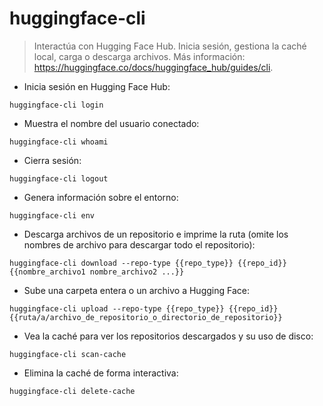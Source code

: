 # huggingface-cli

> Interactúa con Hugging Face Hub.
> Inicia sesión, gestiona la caché local, carga o descarga archivos.
> Más información: <https://huggingface.co/docs/huggingface_hub/guides/cli>.

- Inicia sesión en Hugging Face Hub:

`huggingface-cli login`

- Muestra el nombre del usuario conectado:

`huggingface-cli whoami`

- Cierra sesión:

`huggingface-cli logout`

- Genera información sobre el entorno:

`huggingface-cli env`

- Descarga archivos de un repositorio e imprime la ruta (omite los nombres de archivo para descargar todo el repositorio):

`huggingface-cli download --repo-type {{repo_type}} {{repo_id}} {{nombre_archivo1 nombre_archivo2 ...}}`

- Sube una carpeta entera o un archivo a Hugging Face:

`huggingface-cli upload --repo-type {{repo_type}} {{repo_id}} {{ruta/a/archivo_de_repositorio_o_directorio_de_repositorio}}`

- Vea la caché para ver los repositorios descargados y su uso de disco:

`huggingface-cli scan-cache`

- Elimina la caché de forma interactiva:

`huggingface-cli delete-cache`
